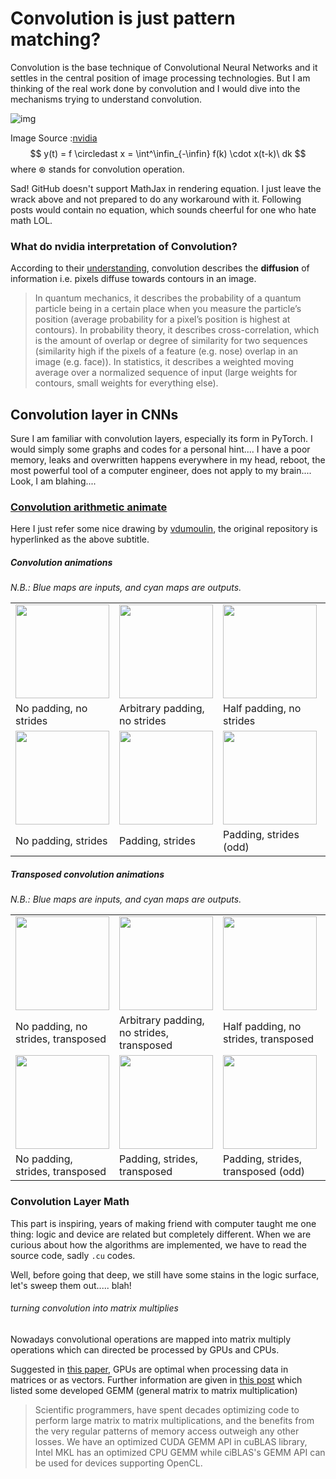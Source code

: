 # Convolution is just pattern matching?

Convolution is the base technique of Convolutional Neural Networks and it settles in the central position of image processing technologies. But I am thinking of the real work done by convolution and I would dive into the mechanisms trying to understand convolution.

![img](https://developer.nvidia.com/sites/default/files/pictures/2018/convolution-1.png)

Image Source :[nvidia](https://developer.nvidia.com/discover/convolution)
$$
y(t) = f \circledast x = \int^\infin_{-\infin} f(k) \cdot x(t-k)\ dk
$$
where $\circledast$ stands for convolution operation.

Sad! GitHub doesn't support MathJax in rendering equation. I just leave the wrack above and not prepared to do any workaround with it. Following posts would contain no equation, which sounds cheerful for one who hate math LOL.



###  What do nvidia interpretation of Convolution?

According to their [understanding](https://developer.nvidia.com/discover/convolution), convolution describes the __diffusion__ of information i.e. pixels diffuse towards contours in an image.

> In quantum mechanics, it describes the probability of a quantum particle being in a certain place when you measure the particle’s position (average probability for a pixel’s position is highest at contours). In probability theory, it describes cross-correlation, which is the amount of overlap or degree of similarity for two sequences (similarity high if the pixels of a feature (e.g. nose) overlap in an image (e.g. face)). In statistics, it describes a weighted moving average over a normalized sequence of input (large weights for contours, small weights for everything else). 

## Convolution layer in CNNs

Sure I am familiar with convolution layers, especially its form in PyTorch. I would simply some graphs and codes for a personal hint.... I have a poor memory, leaks and overwritten happens everywhere in my head, reboot, the most powerful tool of a computer engineer, does not apply to my brain.... Look, I am blahing....



### [Convolution arithmetic animate](https://github.com/vdumoulin/conv_arithmetic)

Here I just refer some nice drawing by [vdumoulin](https://github.com/vdumoulin), the original repository is hyperlinked as the above subtitle.


##### Convolution animations

_N.B.: Blue maps are inputs, and cyan maps are outputs._

<table style="width:100%; table-layout:fixed;">
  <tr>
    <td><img width="150px" src="https://github.com/vdumoulin/conv_arithmetic/raw/master/gif/no_padding_no_strides.gif"></td>
    <td><img width="150px" src="https://github.com/vdumoulin/conv_arithmetic/raw/master/gif/arbitrary_padding_no_strides.gif"></td>
    <td><img width="150px" src="https://github.com/vdumoulin/conv_arithmetic/raw/master/gif/same_padding_no_strides.gif"></td>
    <td><img width="150px" src="https://github.com/vdumoulin/conv_arithmetic/raw/master/gif/full_padding_no_strides.gif"></td>
  </tr>
  <tr>
    <td>No padding, no strides</td>
    <td>Arbitrary padding, no strides</td>
    <td>Half padding, no strides</td>
    <td>Full padding, no strides</td>
  </tr>
  <tr>
    <td><img width="150px" src="https://github.com/vdumoulin/conv_arithmetic/raw/master/gif/no_padding_strides.gif"></td>
    <td><img width="150px" src="https://github.com/vdumoulin/conv_arithmetic/raw/master/gif/padding_strides.gif"></td>
    <td><img width="150px" src="https://github.com/vdumoulin/conv_arithmetic/raw/master/gif/padding_strides_odd.gif"></td>
    <td></td>
  </tr>
  <tr>
    <td>No padding, strides</td>
    <td>Padding, strides</td>
    <td>Padding, strides (odd)</td>
    <td></td>
  </tr>
</table>

##### Transposed convolution animations

_N.B.: Blue maps are inputs, and cyan maps are outputs._

<table style="width:100%; table-layout:fixed;">
  <tr>
    <td><img width="150px" src="https://github.com/vdumoulin/conv_arithmetic/raw/master/gif/no_padding_no_strides_transposed.gif"></td>
    <td><img width="150px" src="https://github.com/vdumoulin/conv_arithmetic/raw/master/gif/arbitrary_padding_no_strides_transposed.gif"></td>
    <td><img width="150px" src="https://github.com/vdumoulin/conv_arithmetic/raw/master/gif/same_padding_no_strides_transposed.gif"></td>
    <td><img width="150px" src="https://github.com/vdumoulin/conv_arithmetic/raw/master/gif/full_padding_no_strides_transposed.gif"></td>
  </tr>
  <tr>
    <td>No padding, no strides, transposed</td>
    <td>Arbitrary padding, no strides, transposed</td>
    <td>Half padding, no strides, transposed</td>
    <td>Full padding, no strides, transposed</td>
  </tr>
  <tr>
    <td><img width="150px" src="https://github.com/vdumoulin/conv_arithmetic/raw/master/gif/no_padding_strides_transposed.gif"></td>
    <td><img width="150px" src="https://github.com/vdumoulin/conv_arithmetic/raw/master/gif/padding_strides_transposed.gif"></td>
    <td><img width="150px" src="https://github.com/vdumoulin/conv_arithmetic/raw/master/gif/padding_strides_odd_transposed.gif"></td>
    <td></td>
  </tr>
  <tr>
    <td>No padding, strides, transposed</td>
    <td>Padding, strides, transposed</td>
    <td>Padding, strides, transposed (odd)</td>
    <td></td>
  </tr>
</table>

### Convolution Layer Math

This part is inspiring, years of making friend with computer taught me one thing: logic and device are related but completely different. When we are curious about how the algorithms are implemented, we have to read the source code, sadly `.cu` codes.

Well, before going that deep, we still have some stains in the logic surface, let's sweep them out..... blah!

###### turning convolution into matrix multiplies

Nowadays convolutional operations are mapped into matrix multiply operations which can directed be processed by GPUs and CPUs.

Suggested in [this paper](http://cas.ee.ic.ac.uk/people/btc00/index_files/Convolution_filter.pdf), GPUs are optimal when processing data in matrices or as vectors. Further information are given in [this post](https://stackoverflow.com/questions/46213531/how-is-using-im2col-operation-in-convolutional-nets-more-efficient) which listed some developed GEMM (general matrix to matrix multiplication)

> Scientific programmers, have spent decades optimizing code to perform large matrix to matrix multiplications, and the benefits from the very regular patterns of memory access outweigh any other losses. We have an optimized CUDA GEMM API in cuBLAS library, Intel MKL has an optimized CPU GEMM while ciBLAS's GEMM API can be used for devices supporting OpenCL.





